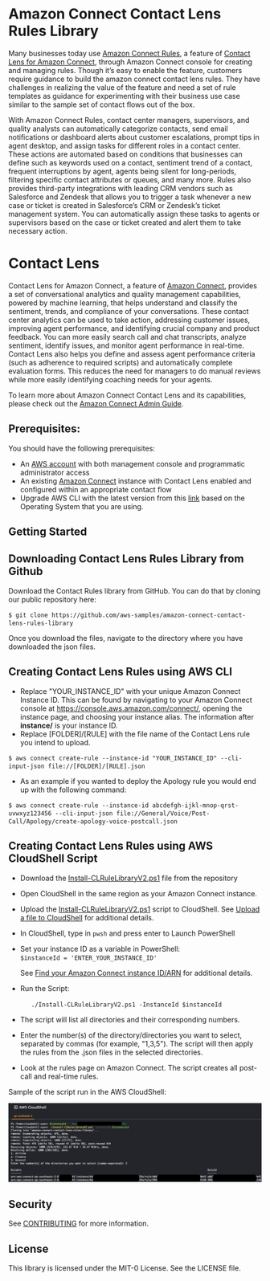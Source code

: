 # Amazon Connect Contact Lens Rules Library

Many businesses today use [Amazon Connect Rules](https://docs.aws.amazon.com/connect/latest/adminguide/connect-rules.html), a feature of [Contact Lens for Amazon Connect](https://aws.amazon.com/connect/contact-lens/), through Amazon Connect console for creating and managing rules. Though it’s easy to enable the feature, customers require guidance to build the amazon connect contact lens rules. They have challenges in realizing the value of the feature and need a set of rule templates as guidance for experimenting with their business use case similar to the sample set of contact flows out of the box.

With Amazon Connect Rules, contact center managers, supervisors, and quality analysts can automatically categorize contacts, send email notifications or dashboard alerts about customer escalations, prompt tips in agent desktop, and assign tasks for different roles in a contact center. These actions are automated based on conditions that businesses can define such as keywords used on a contact, sentiment trend of a contact, frequent interruptions by agent, agents being silent for long-periods, filtering specific contact attributes or queues, and many more. Rules also provides third-party integrations with leading CRM vendors such as Salesforce and Zendesk that allows you to trigger a task whenever a new case or ticket is created in Salesforce’s CRM or Zendesk’s ticket management system. You can automatically assign these tasks to agents or supervisors based on the case or ticket created and alert them to take necessary action. 

# Contact Lens

Contact Lens for Amazon Connect, a feature of [Amazon Connect](https://aws.amazon.com/connect/), provides a set of conversational analytics and quality management capabilities, powered by machine learning, that helps understand and classify the sentiment, trends, and compliance of your conversations. These contact center analytics can be used to take action, addressing customer issues, improving agent performance, and identifying crucial company and product feedback. You can more easily search call and chat transcripts, analyze sentiment, identify issues, and monitor agent performance in real-time. Contact Lens also helps you define and assess agent performance criteria (such as adherence to required scripts) and automatically complete evaluation forms. This reduces the need for managers to do manual reviews while more easily identifying coaching needs for your agents.

To learn more about Amazon Connect Contact Lens and its capabilities, please check out
the [Amazon Connect Admin Guide](https://docs.aws.amazon.com/connect/latest/adminguide/contact-lens.html).


## Prerequisites:

You should have the following prerequisites:

- An [AWS account](https://portal.aws.amazon.com/billing/signup/resume&client_id=signup) with both management console and programmatic administrator access
- An existing [Amazon Connect](http://aws.amazon.com/connect) instance with Contact Lens enabled and configured within an appropriate contact flow
- Upgrade AWS CLI with the latest version from this [link](https://docs.aws.amazon.com/cli/latest/userguide/cli-chap-install.html) based on the Operating System that you are using.

## Getting Started

## Downloading Contact Lens Rules Library from Github
Download the Contact Rules library from GitHub. You can do that by cloning our public repository here:

```
$ git clone https://github.com/aws-samples/amazon-connect-contact-lens-rules-library
```

Once you download the files, navigate to the directory where you have downloaded the json files.

## Creating Contact Lens Rules using AWS CLI
- Replace "YOUR_INSTANCE_ID" with your unique Amazon Connect Instance ID.  This can be found by navigating to your Amazon Connect console at https://console.aws.amazon.com/connect/, opening the instance page, and choosing your instance alias.  The information after **instance/** is your instance ID.
- Replace [FOLDER]/[RULE] with the file name of the Contact Lens rule you intend to upload.

```
$ aws connect create-rule --instance-id "YOUR_INSTANCE_ID" --cli-input-json file://[FOLDER]/[RULE].json
```
-  As an example if you wanted to deploy the Apology rule you would end up with the following command:
```
$ aws connect create-rule --instance-id abcdefgh-ijkl-mnop-qrst-uvwxyz123456 --cli-input-json file://General/Voice/Post-Call/Apology/create-apology-voice-postcall.json
```
## Creating Contact Lens Rules using AWS CloudShell Script
- Download the [Install-CLRuleLibraryV2.ps1](https://github.com/aws-samples/amazon-connect-contact-lens-rules-library/blob/main/Install-CLRuleLibrary/Install-CLRuleLibrary.ps1) file from the repository
- Open CloudShell in the same region as your Amazon Connect instance.
- Upload the [Install-CLRuleLibraryV2.ps1](https://github.com/aws-samples/amazon-connect-contact-lens-rules-library/blob/main/Install-CLRuleLibrary/Install-CLRuleLibrary.ps1) script to CloudShell. See [Upload a file to CloudShell](https://docs.aws.amazon.com/cloudshell/latest/userguide/getting-started.html#folder-upload) for additional details.
- In CloudShell, type in `pwsh` and press enter to Launch PowerShell
- Set your instance ID as a variable in PowerShell:  
        ``` $instanceId = 'ENTER_YOUR_INSTANCE_ID'    ```

    See [Find your Amazon Connect instance ID/ARN](https://docs.aws.amazon.com/connect/latest/adminguide/find-instance-arn.html) for additional details.
- Run the Script: 

    ```    ./Install-CLRuleLibraryV2.ps1 -InstanceId $instanceId  ```

- The script will list all directories and their corresponding numbers. 

- Enter the number(s) of the directory/directories you want to select, separated by commas (for example, "1,3,5"). The script will then apply the rules from the .json files in the selected directories.

- Look at the rules page on Amazon Connect.  The script creates all post-call and real-time rules.

Sample of the script run in the AWS CloudShell:

![Sample of the script run in the AWS CloudShell](https://github.com/aws-samples/amazon-connect-contact-lens-rules-library/blob/main/Install-CLRuleLibrary/AWSCloudShellSnapshot.png)

## Security

See [CONTRIBUTING](CONTRIBUTING.md#security-issue-notifications) for more information.

## License

This library is licensed under the MIT-0 License. See the LICENSE file.

